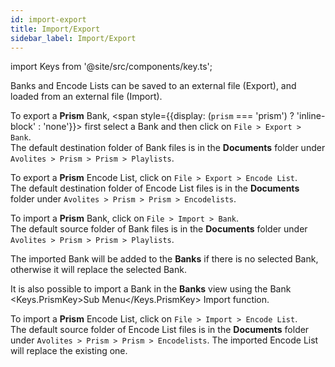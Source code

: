 ```yaml
---
id: import-export
title: Import/Export
sidebar_label: Import/Export
---
```

import Keys from '@site/src/components/key.ts';

Banks and Encode Lists can be saved to an external file (Export), and loaded from an external file (Import).

To export a **Prism** Bank, <span style={{display: (`prism` === 'prism') ? 'inline-block' : 'none'}}> first select a Bank and then</span> click on `File > Export > Bank`.  
The default destination folder of Bank files is in the **Documents** folder under `Avolites > Prism > Prism > Playlists`.

To export a **Prism** Encode List, click on `File > Export > Encode List`.  
The default destination folder of Encode List files is in the **Documents** folder under `Avolites > Prism > Prism > Encodelists`.

To import a **Prism** Bank, click on `File > Import > Bank`.  
The default source folder of Bank files is in the **Documents** folder under `Avolites > Prism > Prism > Playlists`.

<!--
The imported Bank will replace the existing one.
-->

<!--
The imported Bank will replace the existing one.
-->


The imported Bank will be added to the **Banks** if there is no selected Bank, otherwise it will replace the selected Bank. 


It is also possible to import a Bank in the <b>Banks</b> view using the Bank <Keys.PrismKey>Sub Menu</Keys.PrismKey> Import function.

To import a **Prism** Encode List, click on `File > Import > Encode List`.  
The default source folder of Encode List files is in the **Documents** folder under `Avolites > Prism > Prism > Encodelists`.
The imported Encode List will replace the existing one.